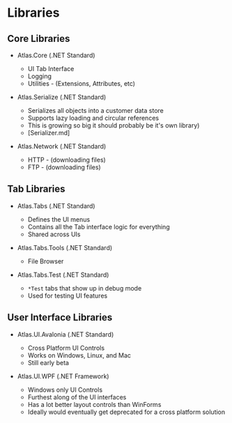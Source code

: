 # Libraries


## Core Libraries

* Atlas.Core (.NET Standard)

  - UI Tab Interface
  -	Logging
  - Utilities - (Extensions, Attributes, etc)

* Atlas.Serialize (.NET Standard)
  - Serializes all objects into a customer data store
  - Supports lazy loading and circular references
  - This is growing so big it should probably be it's own library)
  - [Serializer.md]
* Atlas.Network (.NET Standard)
  - HTTP - (downloading files)
  - FTP - (downloading files)
  
## Tab Libraries

* Atlas.Tabs (.NET Standard)
  - Defines the UI menus
  - Contains all the Tab interface logic for everything
  - Shared across UIs
  
* Atlas.Tabs.Tools (.NET Standard)
  - File Browser
  
* Atlas.Tabs.Test (.NET Standard)
  - `*Test` tabs that show up in debug mode
  - Used for testing UI features

## User Interface Libraries
  
* Atlas.UI.Avalonia (.NET Standard)
  - Cross Platform UI Controls
  - Works on Windows, Linux, and Mac
  - Still early beta
  
* Atlas.UI.WPF (.NET Framework)
  - Windows only UI Controls
  - Furthest along of the UI interfaces
  - Has a lot better layout controls than WinForms
  - Ideally would eventually get deprecated for a cross platform solution
